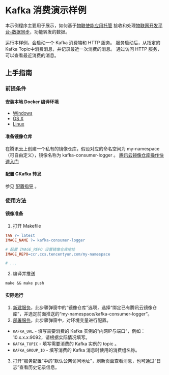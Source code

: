 # Kafka 消费演示样例
本示例程序主要用于展示，如何基于[物联使能应用托管](https://cloud.tencent.com/document/product/1081/50036)
接收和处理[物联网开发平台-数据同步](https://cloud.tencent.com/document/product/1081/47616)，功能转发的数据。


运行本样例，会启动一个 Kafka 消费端和 HTTP 服务。
服务启动后，从指定的 Kafka Topic中消费消息，并记录最近一次消费的消息。
通过访问 HTTP 服务，可以查看最近消费的消息。

## 上手指南
### 前提条件
#### 安装本地 Docker 编译环境

* [Windows](https://docs.docker.com/windows/started)
* [OS X](https://docs.docker.com/mac/started/)
* [Linux](https://docs.docker.com/linux/started/)


#### 准备镜像仓库
在腾讯云上创建一个私有的镜像仓库，假设对应的命名空间为 my-namespace（可自由定义），镜像名称为 kafka-consumer-logger 。
[腾讯云镜像仓库操作快速入门](https://cloud.tencent.com/document/product/1141/50332)

#### 配置 CKafka 转发
参见 [配置指导](https://cloud.tencent.com/document/product/1081/47616) 。

### 使用方法
#### 镜像准备
1. 打开 Makefile

```Makefile
TAG ?= latest
IMAGE_NAME ?= kafka-consumer-logger

# 配置 IMAGE_REPO 设置镜像仓库地址
IMAGE_REPO=ccr.ccs.tencentyun.com/my-namespace

# ...

```

2. 编译并推送

```shell
make && make push
```

#### 实际运行
1. [新建服务](https://cloud.tencent.com/document/product/1081/50044)，此步骤弹窗中的“镜像仓库”选项，选择“绑定已有腾讯云镜像仓库”，并选定前面推送的“my-namespace/kafka-consumer-logger”。
2. [部署服务](https://cloud.tencent.com/document/product/1081/50045)，此步骤弹窗中，对环境变量进行配置。
* `KAFKA_URL` - 填写需要消费的 Kafka 实例的“内网IP与端口”，例如：10.x.x.x:9092，请根据实际情况填写。
* `KAFKA_TOPIC` - 填写需要消费的 Kafka 实例的 topic 。
* `KAFKA_GROUP_ID` - 填写消费的 Kafka 消息时使用的消费组名称。
3. 打开“服务配置”中的“默认公网访问地址”，刷新页面查看消息，也可通过“日志”查看历史记录信息。
